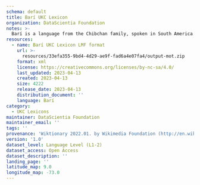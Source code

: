 ```yaml
---
schema: default
title: Barí UKC Lexicon
organization: DataScientia Foundation
notes: >-
  Barí is a language from the Chibchan family, spoken in South America. The UKC Lexicon of Barí is represented as a lexico-semantic network. It consists of words, word senses, synsets, as well as sense-level and synset-level relationships.
resources:
  - name: Barí UKC Lexicon LMF format
    url: >-
      resources/33efa355-9bd4-4d29-ae9f-fad6a4e07fa4/output-mot.zip
    format: xml
    license: https://creativecommons.org/licenses/by-nc-sa/4.0/
    last_updated: 2023-04-13
    created: 2023-04-13
    size: 4222
    release_date: 2023-04-13
    distribution_document: ''
    language: Barí
category:
  - UKC Lexicons
maintainer: DataScientia Foundation
maintainer_email: ''
tags: ''
provenance: 'Wiktionary 2022.01. by Wikimedia Foundation (http://en.wiktionary.org); KinDiv: Kinship Diversity 1.0 by Temuulen Khishigsuren (http://ukc.disi.unitn.it/index.php/kinship/); Native Languages of the Americas 2021.11. by Laura Redish and Orrin Lewis (http://www.native-languages.org); Princeton WordNet 2.1 by Princeton University (https://wordnet.princeton.edu)'
version: '1.0'
dataset_level: Language Level (L1-2)
dataset_access: Open Access
dataset_description: ''
landing_page: ''
latitude_map: 9.0
longitude_map: -73.0
---
```

